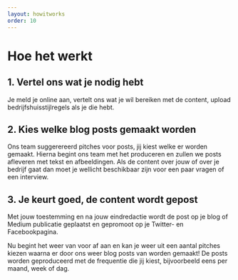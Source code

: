 ```yaml
---
layout: howitworks
order: 10
---
```


# Hoe het werkt

## 1. Vertel ons wat je nodig hebt
Je meld je online aan, vertelt ons wat je wil bereiken met de content, upload bedrijfshuisstijlregels als je die hebt.

## 2. Kies welke blog posts gemaakt worden
Ons team suggerereerd pitches voor posts, jij kiest welke er worden gemaakt. Hierna begint ons team met het produceren en zullen we posts afleveren met tekst en afbeeldingen. Als de content over jouw of over je bedrijf gaat dan moet je wellicht beschikbaar zijn voor een paar vragen of een interview.

## 3. Je keurt goed, de content wordt gepost
Met jouw toestemming en na jouw eindredactie wordt de post op je blog of Medium publicatie geplaatst en gepromoot op je Twitter- en Facebookpagina.

Nu begint het weer van voor af aan en kan je weer uit een aantal pitches kiezen waarna er door ons weer blog posts van worden gemaakt! De posts worden geproduceerd met de frequentie die jij kiest, bijvoorbeeld eens per maand, week of dag.
